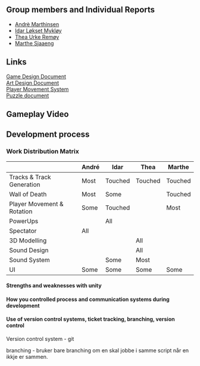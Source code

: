 ## Group members and Individual Reports
- [Andrè Marthinsen](Reports/André.md)
- [Idar Løkset Mykløy](Reports/Idar.md)
- [Thea Urke Remøy](Reports/Thea.md)
- [Marthe Sjaaeng](Reports/Marthe.md)

## Links
[Game Design Document](https://mousedevs.atlassian.net/wiki/spaces/GP/pages/393429/Game+Design+Document) <br>
[Art Design Document](https://mousedevs.atlassian.net/wiki/spaces/GP/pages/884737/Art+Design+Document) <br>
[Player Movement System](https://mousedevs.atlassian.net/wiki/spaces/GP/pages/3833857/PlayerMovementSystem) <br>
[Puzzle document](https://mousedevs.atlassian.net/wiki/spaces/GP/pages/2654209/Puzzles) <br>

## Gameplay Video

## Development process

### Work Distribution Matrix
| | André | Idar | Thea | Marthe |
|----|----|----|----|----|
|Tracks & Track Generation|Most| Touched | Touched | Touched | 
|Wall of Death|Most|Some| | Touched |  
|Player Movement & Rotation|Some|Touched| | Most | 
|PowerUps| | All | | | 
|Spectator|All| | | | 
|3D Modelling| | | All | | 
|Sound Design| | | All | | 
|Sound System| | Some | Most | | 
|UI| Some | Some | Some | Some | 

#### Strengths and weaknesses with unity

#### How you controlled process and communication systems during development

#### Use of version control systems, ticket tracking, branching, version control
Version control system - git

branching - bruker bare branching om en skal jobbe i samme script når en ikkje er sammen.
